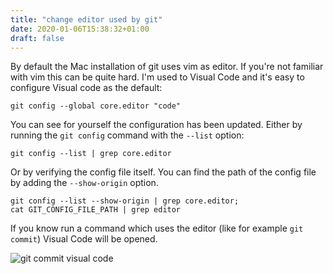 ```yaml
---
title: "change editor used by git"
date: 2020-01-06T15:38:32+01:00
draft: false
---
```


By default the Mac installation of git uses vim as editor. If you're not familiar with vim this can be quite hard. I'm used to Visual Code and it's easy to configure Visual code as the default:

```
git config --global core.editor "code"
```

You can see for yourself the configuration has been updated. Either by running the `git config` command with the `--list` option:

```
git config --list | grep core.editor
```

Or by verifying the config file itself. You can find the path of the config file by adding the `--show-origin` option.

```
git config --list --show-origin | grep core.editor;
cat GIT_CONFIG_FILE_PATH | grep editor
```

If you know run a command which uses the editor (like for example `git commit`) Visual Code will be opened.

![git commit visual code](/git-commit-visual-code.png)